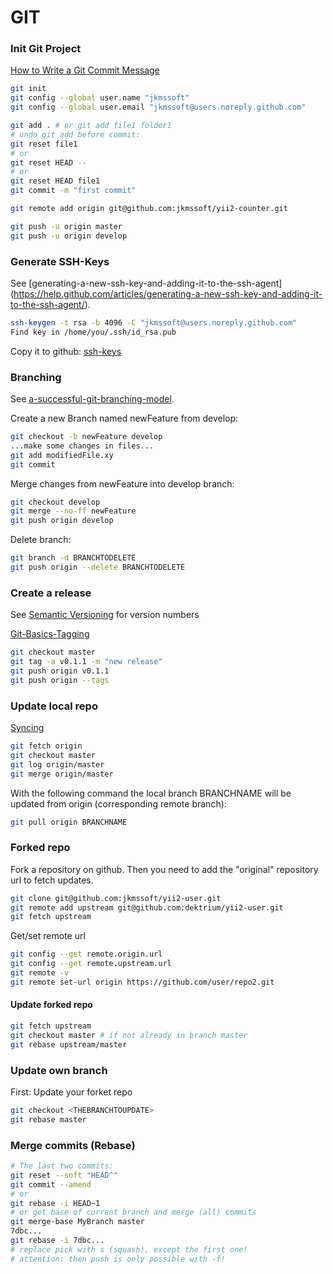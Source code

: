 GIT
===

### Init Git Project

[How to Write a Git Commit Message](http://chris.beams.io/posts/git-commit/)

```bash
git init
git config --global user.name "jkmssoft"
git config --global user.email "jkmssoft@users.noreply.github.com"

git add . # or git add file1 folder1
# undo git add before commit:
git reset file1
# or
git reset HEAD --
# or
git reset HEAD file1
git commit -m "first commit"

git remote add origin git@github.com:jkmssoft/yii2-counter.git

git push -u origin master
git push -u origin develop
```

### Generate SSH-Keys

See [generating-a-new-ssh-key-and-adding-it-to-the-ssh-agent]
(https://help.github.com/articles/generating-a-new-ssh-key-and-adding-it-to-the-ssh-agent/).

```bash
ssh-keygen -t rsa -b 4096 -C "jkmssoft@users.noreply.github.com"
Find key in /home/you/.ssh/id_rsa.pub
```
Copy it to github: [ssh-keys](https://github.com/settings/keys)

### Branching

See [a-successful-git-branching-model](http://nvie.com/posts/a-successful-git-branching-model/).

Create a new Branch named newFeature from develop:
```bash
git checkout -b newFeature develop
...make some changes in files...
git add modifiedFile.xy
git commit
```

Merge changes from newFeature into develop branch:
```bash
git checkout develop
git merge --no-ff newFeature
git push origin develop
```

Delete branch:
```bash
git branch -d BRANCHTODELETE
git push origin --delete BRANCHTODELETE
```

### Create a release

See [Semantic Versioning](http://semver.org/) for version numbers

[Git-Basics-Tagging](https://git-scm.com/book/en/v2/Git-Basics-Tagging)

```bash
git checkout master
git tag -a v0.1.1 -m "new release"
git push origin v0.1.1
git push origin --tags
```

### Update local repo

[Syncing](https://www.atlassian.com/git/tutorials/syncing/)

```bash
git fetch origin
git checkout master
git log origin/master
git merge origin/master
```

With the following command the local branch BRANCHNAME will be updated from origin (corresponding remote branch):
```bash
git pull origin BRANCHNAME
```

### Forked repo

Fork a repository on github. Then you need to add the "original" repository url to fetch updates.
```bash
git clone git@github.com:jkmssoft/yii2-user.git
git remote add upstream git@github.com:dektrium/yii2-user.git
git fetch upstream
```

Get/set remote url
```bash
git config --get remote.origin.url
git config --get remote.upstream.url
git remote -v
git remote set-url origin https://github.com/user/repo2.git
```

#### Update forked repo

```bash
git fetch upstream
git checkout master # if not already in branch master
git rebase upstream/master
```

### Update own branch

First: Update your forket repo

```bash
git checkout <THEBRANCHTOUPDATE>
git rebase master
```

### Merge commits (Rebase)

```bash
# The last two commits:
git reset --soft "HEAD^"
git commit --amend
# or
git rebase -i HEAD~1
# or get base of current branch and merge (all) commits
git merge-base MyBranch master
7dbc...
git rebase -i 7dbc...
# replace pick with s (squash), except the first one!
# attention: then push is only possible with -f! 
```
